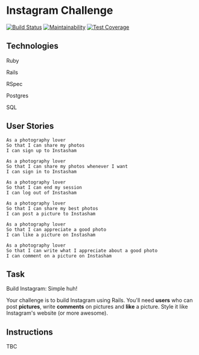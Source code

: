Instagram Challenge
===================

[![Build Status](https://travis-ci.org/darciew/instagram-challenge.svg?branch=master)](https://travis-ci.org/darciew/instagram-challenge) [![Maintainability](https://api.codeclimate.com/v1/badges/aff58ba264ca09d128c7/maintainability)](https://codeclimate.com/github/darciew/instagram-challenge/maintainability) [![Test Coverage](https://api.codeclimate.com/v1/badges/aff58ba264ca09d128c7/test_coverage)](https://codeclimate.com/github/darciew/instagram-challenge/test_coverage)

## Technologies
Ruby

Rails

RSpec

Postgres

SQL

## User Stories

```
As a photography lover
So that I can share my photos
I can sign up to Instasham
```

```
As a photography lover
So that I can share my photos whenever I want
I can sign in to Instasham
```

```
As a photography lover
So that I can end my session
I can log out of Instasham
```

```
As a photography lover
So that I can share my best photos
I can post a picture to Instasham
```

```
As a photography lover
So that I can appreciate a good photo
I can like a picture on Instasham
```

```
As a photography lover
So that I can write what I appreciate about a good photo
I can comment on a picture on Instasham
```

## Task

Build Instagram: Simple huh!

Your challenge is to build Instagram using Rails. You'll need **users** who can post **pictures**, write **comments** on pictures and **like** a picture. Style it like Instagram's website (or more awesome).

## Instructions

TBC
